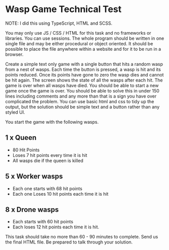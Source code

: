 # Wasp Game Technical Test

NOTE: I did this using TypeScript, HTML and SCSS. 

You may only use JS / CSS / HTML for this task and no frameworks or libraries. You can use sessions. The whole program should be written in one single file and may be either procedural or object oriented. It should be possible to place the file anywhere within a website and for it to be run in a browser. 

Create a simple text only game with a single button that hits a random wasp from a nest of wasps. Each time the button is pressed, a wasp is hit and its points reduced. Once its points have gone to zero the wasp dies and cannot be hit again. The screen shows the state of all the wasps after each hit. 
The game is over when all wasps have died. You should be able to start a new game once the game is over. 
You should be able to solve this in under 150 lines including comments and any more than that is a sign you have over complicated the problem. You can use basic html and css to tidy up the output, but the solution should be simple text and a button rather than any styled UI. 

You start the game with the following wasps. 

## 1 x Queen ­ 
* 80 Hit Points ­ 
* Loses 7 hit points every time it is hit ­ 
* All wasps die if the queen is killed 

## 5 x Worker wasps ­ 
* Each one starts with 68 hit points ­ 
* Each one Loses 10 hit points each time it is hit 

## 8 x Drone wasps ­ 
* Each starts with 60 hit points ­ 
* Each loses 12 hit points each time it is hit. 

This task should take no more than 60 - ­90 minutes to complete. Send us the final HTML file. Be prepared to talk through your solution. 
